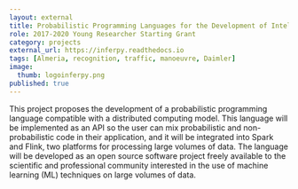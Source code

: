 ```yaml
---
layout: external
title: Probabilistic Programming Languages for the Development of Intelligent Applications on Large Volumes of Data
role: 2017-2020 Young Researcher Starting Grant
category: projects
external_url: https://inferpy.readthedocs.io
tags: [Almeria, recognition, traffic, manoeuvre, Daimler]
image:
  thumb: logoinferpy.png
published: true
---
```


This project proposes the development of a probabilistic programming language 
compatible with a distributed computing model. This language will be implemented as 
an API so the user can mix probabilistic and non-probabilistic code in their application, 
and it will be integrated into Spark and Flink, two platforms for processing large 
volumes of data. The language will be developed as an open source software project 
freely available to the scientific and professional community interested in the use of 
machine learning (ML) techniques on large volumes of data.
